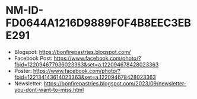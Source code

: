 # NM-ID-FD0644A1216D9889F0F4B8EEC3EBE291

+ Blogspot: https://bonfirepastries.blogspot.com/
+ Facebook Post: https://www.facebook.com/photo/?fbid=122094677936023363&set=a.122094678428023363
+ Poster: https://www.facebook.com/photo/?fbid=122134143614023363&set=a.122094678428023363
+ Newsletter: https://bonfirepastries.blogspot.com/2023/09/newsletter-you-dont-want-to-miss.html
